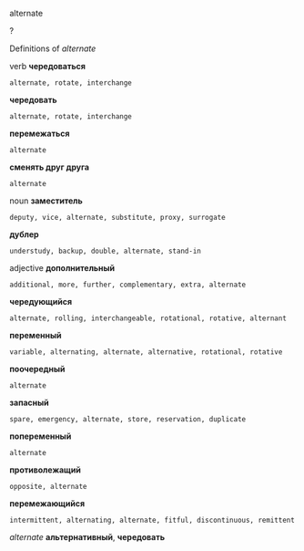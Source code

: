 alternate

?


Definitions of _alternate_

verb
**чередоваться**

    alternate, rotate, interchange
**чередовать**

    alternate, rotate, interchange
**перемежаться**

    alternate
**сменять друг друга**

    alternate

noun
**заместитель**

    deputy, vice, alternate, substitute, proxy, surrogate
**дублер**

    understudy, backup, double, alternate, stand-in

adjective
**дополнительный**

    additional, more, further, complementary, extra, alternate
**чередующийся**

    alternate, rolling, interchangeable, rotational, rotative, alternant
**переменный**

    variable, alternating, alternate, alternative, rotational, rotative
**поочередный**

    alternate
**запасный**

    spare, emergency, alternate, store, reservation, duplicate
**попеременный**

    alternate
**противолежащий**

    opposite, alternate
**перемежающийся**

    intermittent, alternating, alternate, fitful, discontinuous, remittent

_alternate_
**альтернативный**, **чередовать**